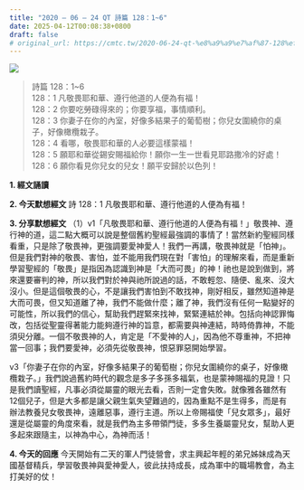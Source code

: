 ```yaml
---
title: "2020 – 06 – 24 QT 詩篇 128：1~6"
date: 2025-04-12T00:08:38+0800
draft: false
# original_url: https://cmtc.tw/2020-06-24-qt-%e8%a9%a9%e7%af%87-128%ef%bc%9a16
---
```


![](/images/qt.jpg)
> 詩篇 128：1\~6  
> 128：1 凡敬畏耶和華、遵行他道的人便為有福！  
> 128：2 你要吃勞碌得來的；你要享福，事情順利。  
> 128：3 你妻子在你的內室，好像多結果子的葡萄樹；你兒女圍繞你的桌子，好像橄欖栽子。  
> 128：4 看哪，敬畏耶和華的人必要這樣蒙福！  
> 128：5 願耶和華從錫安賜福給你！願你一生一世看見耶路撒冷的好處！  
> 128：6 願你看見你兒女的兒女！願平安歸於以色列！

**1. 經文誦讀**

**2.  今天默想經文**
詩 128：1 凡敬畏耶和華、遵行他道的人便為有福！

**3. 分享默想經文**
（1）v1「凡敬畏耶和華、遵行他道的人便為有福！」敬畏神、遵行神的道，這二點大概可以說是整個舊約聖經最強調的事情了！當然新約聖經同樣看重，只是除了敬畏神，更強調要愛神愛人！我們一再講，敬畏神就是「怕神」。但是我們對神的敬畏、害怕，並不能用我們現在對「害怕」的理解來看，而是重新學習聖經的「敬畏」是指因為認識到神是「大而可畏」的神！祂也是說到做到，將來還要審判的神，所以我們對於神與祂所說過的話，不敢輕忽、隨便、亂來、沒大沒小。但是這個敬畏的心，不是讓我們害怕到不敢找神，剛好相反，雖然知道神是大而可畏，但又知道離了神，我們不能做什麼；離了神，我們沒有任何一點變好的可能性，所以我們的信心，幫助我們趕緊來找神，緊緊連結於神。包括向神認罪悔改，包括從聖靈得著能力能夠遵行神的旨意，都需要與神連結，時時倚靠神，不能須臾分離。一個不敬畏神的人，肯定是「不愛神的人」，因為他不尊重神，不把神當一回事；我們要愛神，必須先從敬畏神，恨惡罪惡開始學習。

v3「你妻子在你的內室，好像多結果子的葡萄樹；你兒女圍繞你的桌子，好像橄欖栽子。」我們說過舊約時代的觀念是多子多孫多福氣，也是蒙神賜福的見證！只是我們讀聖經，凡事必須從屬靈的眼光去看，否則一定會失敗。就像雅各雖然有12個兒子，但是大多都是讓父親生氣失望難過的，因為重點不是生得多，而是有辦法教養兒女敬畏神，遠離惡事，遵行主道。所以上帝賜福使「兒女眾多」，最好還是從屬靈的角度來看，就是我們為主多帶領門徒，多多生養屬靈兒女，幫助人更多起來跟隨主，以神為中心，為神而活！

**4. 今天的回應**
今天開始有二天的軍人門徒營會，求主興起年輕的弟兄姊妹成為天國基督精兵，學習敬畏神與愛神愛人，彼此扶持成長，成為軍中的職場教會，為主打美好的仗！
